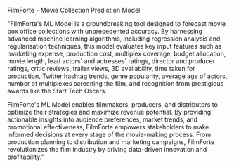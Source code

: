 FilmForte - Movie Collection Prediction Model

"FilmForte's ML Model is a groundbreaking tool designed to forecast movie box office collections with unprecedented accuracy. By harnessing advanced machine learning algorithms, including regression analysis and regularisation techniques, this model evaluates key input features such as marketing expense, production cost, multiplex coverage, budget allocation, movie length, lead actors' and actresses' ratings, director and producer ratings, critic reviews, trailer views, 3D availability, time taken for production, Twitter hashtag trends, genre popularity, average age of actors, number of multiplexes screening the film, and recognition from prestigious awards like the Start Tech Oscars.

FilmForte's ML Model enables filmmakers, producers, and distributors to optimize their strategies and maximize revenue potential. By providing actionable insights into audience preferences, market trends, and promotional effectiveness, FilmForte empowers stakeholders to make informed decisions at every stage of the movie-making process. From production planning to distribution and marketing campaigns, FilmForte revolutionizes the film industry by driving data-driven innovation and profitability."
